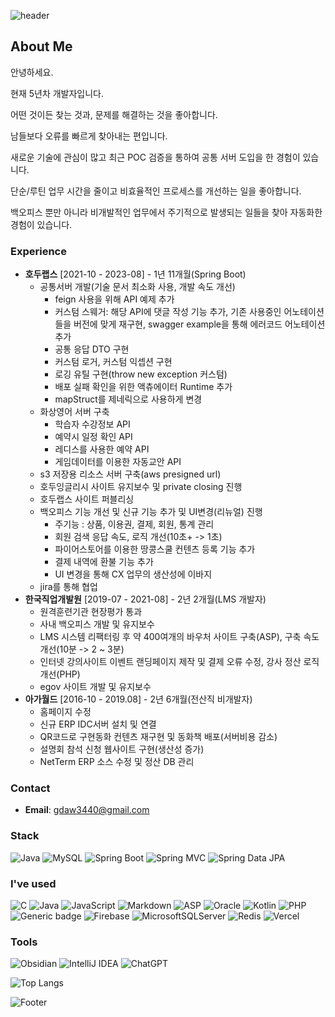 ![header](https://capsule-render.vercel.app/api?type=waving&color=timeAuto&height=150&section=header&text=Hi!%20I'm%20Jiseong&fontSize=45)
  
<!-- [![Typing SVG](https://readme-typing-svg.demolab.com?font=Fira+Code&pause=1000&width=435&lines=%EC%95%88%EB%85%95%ED%95%98%EC%84%B8%EC%9A%94)](https://git.io/typing-svg) -->
## About Me

안녕하세요.

현재 5년차 개발자입니다.

어떤 것이든 찾는 것과, 문제를 해결하는 것을 좋아합니다.

남들보다 오류를 빠르게 찾아내는 편입니다.

새로운 기술에 관심이 많고 최근 POC 검증을 통하여 공통 서버 도입을 한 경험이 있습니다.

단순/루틴 업무 시간을 줄이고 비효율적인 프로세스를 개선하는 일을 좋아합니다.

백오피스 뿐만 아니라 비개발적인 업무에서 주기적으로 발생되는 일들을 찾아 자동화한 경험이 있습니다.

### Experience
- **호두랩스** [2021-10 - 2023-08] - 1년 11개월(Spring Boot)
	- 공통서버 개발(기술 문서 최소화 사용, 개발 속도 개선)
		- feign 사용을 위해 API 예제 추가
		- 커스텀 스웨거: 해당 API에 댓글 작성 기능 추가, 기존 사용중인 어노테이션들을 버전에 맞게 재구현, swagger example을 통해 에러코드 어노테이션 추가
		- 공통 응답 DTO 구현
		- 커스텀 로거, 커스텀 익셉션 구현
		- 로깅 유틸 구현(throw new exception 커스텀)
		- 배포 실패 확인을 위한 액츄에이터 Runtime 추가
		- mapStruct를 제네릭으로 사용하게 변경
	- 화상영어 서버 구축
		- 학습자 수강정보 API
		- 예약시 일정 확인 API
		- 레디스를 사용한 예약 API
		- 게임데이터를 이용한 자동교안 API
	- s3 저장용 리소스 서버 구축(aws presigned url)
	- 호두잉글리시 사이트 유지보수 및 private closing 진행
	- 호두랩스 사이트 퍼블리싱
	- 백오피스 기능 개선 및 신규 기능 추가 및 UI변경(리뉴얼) 진행
		- 주기능 : 상품, 이용권, 결제, 회원, 통계 관리
		- 회원 검색 응답 속도, 로직 개선(10초+ -> 1초)
		- 파이어스토어를 이용한 땅콩스쿨 컨텐츠 등록 기능 추가
		- 결제 내역에 환불 기능 추가
		- UI 변경을 통해 CX 업무의 생산성에 이바지
	- jira를 통해 협업
- **한국직업개발원** [2019-07 - 2021-08] - 2년 2개월(LMS 개발자)
	- 원격훈련기관 현장평가 통과
	- 사내 백오피스 개발 및 유지보수
	- LMS 시스템 리팩터링 후 약 400여개의 바우처 사이트 구축(ASP), 구축 속도 개선(10분 -> 2 ~ 3분)
	- 인터넷 강의사이트 이벤트 랜딩페이지 제작 및 결제 오류 수정, 강사 정산 로직 개선(PHP)
	- egov 사이트 개발 및 유지보수
- **아가월드** [2016-10 - 2019.08] - 2년 6개월(전산직 비개발자)
	- 홈페이지 수정
	- 신규 ERP IDC서버 설치 및 연결
	- QR코드로 구현동화 컨텐츠 재구현 및 동화책 배포(서버비용 감소)
	- 설명회 참석 신청 웹사이트 구현(생산성 증가)
	- NetTerm ERP 소스 수정 및 정산 DB 관리
### Contact
- **Email**: gdaw3440@gmail.com

### Stack

![Java](https://img.shields.io/badge/-Java-007396?logo=java&logoColor=white)
![MySQL](https://img.shields.io/badge/-MySQL-4479A1?logo=MySQL&logoColor=white)
![Spring Boot](https://img.shields.io/badge/-springboot-6DB33F?logo=SpringBoot&logoColor=white)
![Spring MVC](https://img.shields.io/badge/-Spring%20MVC-6DB33F)
![Spring Data JPA](https://img.shields.io/badge/-Spring%20Data%20JPA-6DB33F?)

### I've used

![C](https://img.shields.io/badge/c-%2300599C.svg?logo=c&logoColor=white)
![Java](https://img.shields.io/badge/java-%23ED8B00.svg?logo=openjdk&logoColor=white)
![JavaScript](https://img.shields.io/badge/javascript-%23323330.svg?logo=javascript&logoColor=%23F7DF1E)
![Markdown](https://img.shields.io/badge/markdown-%23000000.svg?logo=markdown&logoColor=white)
![ASP](https://img.shields.io/badge/asp-white)
![Oracle](https://img.shields.io/badge/-Oracle-F80000?logo=Oracle&logoColor=white)
![Kotlin](https://img.shields.io/badge/-kotlin-7F52FF?logo=kotlin&logoColor=white)
![PHP](https://img.shields.io/badge/-php-777BB4?logo=php&logoColor=white)
![Generic badge](http://img.shields.io/badge/stored_procedure-blue)
![Firebase](https://img.shields.io/badge/Firebase-039BE5?logo=Firebase&logoColor=white)
![MicrosoftSQLServer](https://img.shields.io/badge/Microsoft%20SQL%20Server-CC2927?logo=microsoft%20sql%20server&logoColor=white)
![Redis](https://img.shields.io/badge/redis-%23DD0031.svg?logo=redis&logoColor=white)
![Vercel](https://img.shields.io/badge/vercel-%23000000.svg?logo=vercel&logoColor=white)

### Tools 

![Obsidian](https://img.shields.io/badge/-Obsidian-7C3AED?logo=Obsidian&logoColor=white)
![IntelliJ IDEA](https://img.shields.io/badge/-IntelliJ%20IDEA-FF0000?logo=intellij%20idea&logoColor=white)
![ChatGPT](https://img.shields.io/badge/chatGPT-74aa9c?logo=openai&logoColor=white)


![Top Langs](https://github-readme-stats.vercel.app/api/top-langs/?username=seer-lee)


![Footer](https://capsule-render.vercel.app/api?type=Waving&&color=timeAuto&height=150&section=footer)
